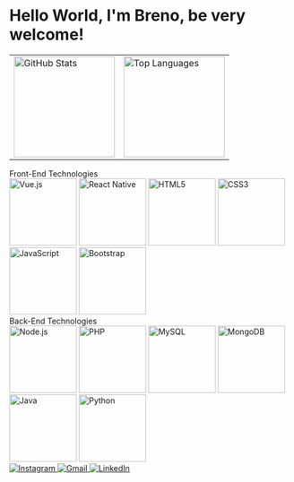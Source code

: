 <!DOCTYPE html>
<html lang="en">
<head>
  <meta charset="UTF-8">
  <meta name="viewport" content="width=device-width, initial-scale=1.0">
 
</head>
<body>
  <h1>Hello World, I'm Breno, be very welcome!</h1>

  <table>
    <tr>
      <td>
        <a href="https://github.com/Breno-front">
          <img height="180" src="https://github-readme-stats.vercel.app/api?username=Breno-front&show_icons=true&theme=tokyonight&include_all_commits=true&count_private=true" alt="GitHub Stats">
        </a>
      </td>
      <td>
        <img height="180" src="https://github-readme-stats.vercel.app/api/top-langs/?username=Breno-front&layout=compact&langs_count=6&theme=tokyonight" alt="Top Languages">
      </td>
    </tr>
  </table>

  <div class="section-title">Front-End Technologies</div>
  <div class="icon-row">
    <img src="https://img.icons8.com/color/2x/vue-js.png" width="120" alt="Vue.js">
    <img src="https://upload.wikimedia.org/wikipedia/commons/thumb/a/a7/React-icon.svg/539px-React-icon.svg.png" width="120" alt="React Native">
    <img src="https://img.icons8.com/color/2x/html-5.png" width="120" alt="HTML5">
    <img src="https://img.icons8.com/color/2x/css3.png" width="120" alt="CSS3">
    <img src="https://static.vecteezy.com/system/resources/previews/027/127/560/non_2x/javascript-logo-javascript-icon-transparent-free-png.png" width="120" alt="JavaScript">
    <img src="https://img.icons8.com/color/2x/bootstrap.png" width="120" alt="Bootstrap">
  </div>

  <div class="section-title">Back-End Technologies</div>
  <div class="icon-row">
    <img src="https://img.icons8.com/color/2x/nodejs.png" width="120" alt="Node.js">
    <img src="https://img.icons8.com/color/2x/php.png" width="120" alt="PHP">
    <img src="https://img.icons8.com/color/2x/mysql.png" width="120" alt="MySQL">
    <img src="https://img.icons8.com/color/2x/mongodb.png" width="120" alt="MongoDB">
    <img src="https://img.icons8.com/color/2x/java-coffee-cup-logo.png" width="120" alt="Java">
    <img src="https://img.icons8.com/color/2x/python.png" width="120" alt="Python">
  </div>

  <div class="social-links"> 
    <a href="https://www.instagram.com/brenoos__/" target="_blank">
      <img src="https://img.shields.io/badge/-Instagram-%23E4405F?style=for-the-badge&logo=instagram&logoColor=white" alt="Instagram">
    </a>
    <a href="mailto:josebrenodev@gmail.com">
      <img src="https://img.shields.io/badge/-Gmail-%23333?style=for-the-badge&logo=gmail&logoColor=white" alt="Gmail">
    </a>
    <a href="https://www.linkedin.com/in/breno-silva-2b8a89198?utm_source=share&utm_campaign=share_via&utm_content=profile&utm_medium=ios_app" target="_blank">
      <img src="https://img.shields.io/badge/-LinkedIn-%230077B5?style=for-the-badge&logo=linkedin&logoColor=white" alt="LinkedIn">
    </a> 
  </div>
</body>
</html>
